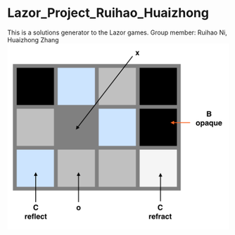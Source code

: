 # Lazor_Project_Ruihao_Huaizhong
This is a solutions generator to the Lazor games.
Group member: Ruihao Ni, Huaizhong Zhang<b>
![Image text](https://github.com/arthurzhang434/Lazor_Project_Ruihao_Huaizhong/blob/master/sample.png)
